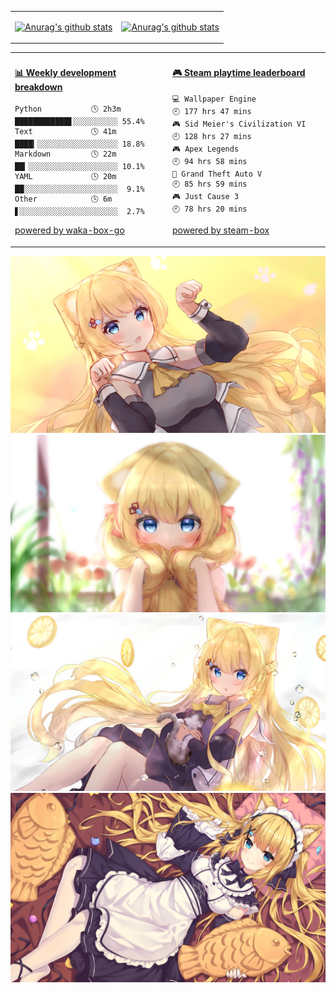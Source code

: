 <table>
<tr>
<td valign="top" width="50%">
  
[![Anurag's github stats](https://github-readme-stats.vercel.app/api?username=JIANG-KING)](https://github.com/anuraghazra/github-readme-stats)
  
</td>
<td valign="top" width="50%">
  
[![Anurag's github stats](https://github-readme-stats.vercel.app/api?username=JIANG-KING)](https://github.com/anuraghazra/github-readme-stats)
</td>
  
</tr>
</table>


<table>
<tr>
<td valign="left" width="50%">

<!-- waka-box start -->
#### <a href="https://gist.github.com/7be9d91186e5c24fd10354a7cf1bf56a" target="_blank">📊 Weekly development breakdown</a>
```text
Python           🕓 2h3m ████████████▋░░░░░░░░░░ 55.4%
Text             🕓 41m  ████▎░░░░░░░░░░░░░░░░░░ 18.8%
Markdown         🕓 22m  ██▎░░░░░░░░░░░░░░░░░░░░ 10.1%
YAML             🕓 20m  ██░░░░░░░░░░░░░░░░░░░░░  9.1%
Other            🕓 6m   ▋░░░░░░░░░░░░░░░░░░░░░░  2.7%
```
<!-- Powered by https://github.com/YouEclipse/waka-box-go . -->
<!-- waka-box end -->

[powered by waka-box-go](https://github.com/YouEclipse/waka-box-go)

</td>
<td valign="right" width="50%">

<!-- steam-box start -->
#### <a href="https://gist.github.com/4a041466fc3595596c0e3d14015efd74" target="_blank">🎮 Steam playtime leaderboard</a>
```text
💻 Wallpaper Engine                 🕘 177 hrs 47 mins
🎮 Sid Meier's Civilization VI      🕘 128 hrs 27 mins
🎮 Apex Legends                     🕘 94 hrs 58 mins
🚓 Grand Theft Auto V               🕘 85 hrs 59 mins
🎮 Just Cause 3                     🕘 78 hrs 20 mins
```
<!-- Powered by https://github.com/YouEclipse/steam-box . -->
<!-- steam-box end -->

[powered by steam-box](https://github.com/YouEclipse/steam-box)

</td>
</tr>
</table>

<img src="https://github.com/JIANG-KING/JIANG-KING/blob/b6afef93dd80bd120d552f26358d019cb3ad4713/%E7%8C%AB%E7%8C%AB%E5%A3%81%E7%BA%B81.jpg" >
<img src="https://github.com/JIANG-KING/JIANG-KING/blob/7130628e80e21cacb7e3ead11a3708aeb9416bcb/%E7%8C%AB%E7%8C%AB%E5%A3%81%E7%BA%B82.jpg" >
<img src="https://github.com/JIANG-KING/JIANG-KING/blob/7130628e80e21cacb7e3ead11a3708aeb9416bcb/%E7%8C%AB%E7%8C%AB%E5%A3%81%E7%BA%B83.jpg" >
<img src="https://github.com/JIANG-KING/JIANG-KING/blob/7130628e80e21cacb7e3ead11a3708aeb9416bcb/%E6%97%A0%E9%A2%98_74966577.jpg" >
